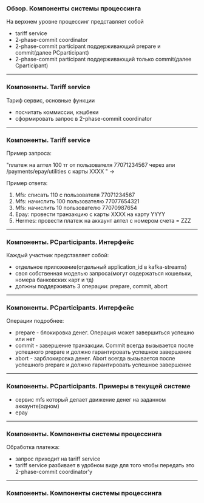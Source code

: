 ### Обзор. Компоненты системы процессинга

На верхнем уровне процессинг представляет собой

- tariff service
- 2-phase-commit coordinator
- 2-phase-commit participant поддерживающий prepare и commit(далее PCparticipant)
- 2-phase-commit participant поддерживающий только commit(далее Cparticipant)

---

### Компоненты. Tariff service

Тариф сервис, основные функции
- посчитать коммиссии, кэшбеки
- сформировать запрос в 2-phase-commit coordinator


---

### Компоненты. Tariff service

Пример запроса:

"платеж на алтел 100 тг от пользователя 77071234567 через апи /payments/epay/utilities с карты XXXX " ->

Пример ответа:

1. Mfs: списать 110 с пользователя 77071234567
2. Mfs: начислить 100 пользователю 77077654321
3. Mfs: начислить 10 пользователю 77070987654
4. Epay: провести транзакцию с карты XXXX на карту YYYY
4. Hermes: провести платеж на аккаунт алтел с номером счета = ZZZ

---

### Компоненты. PCparticipants. Интерфейс

Каждый участник представляет собой:

- отдельное приложение(отдельный application_id в kafka-streams)
- своя собственная моделью запроса(могут содержаться кошельки, номера банковских карт и тд)
- должны поддерживать 3 операции: prepare, commit, abort

---

### Компоненты. PCparticipants. Интерфейс

Операции подробнее:

- prepare - блокировка денег. Операция может завершиться успешно или нет
- commit - завершение транзакции. Commit всегда вызывается после успешного prepare и должно гарантировать успешное завершение
- abort - зарблокировка денег. Abort всегда вызывается после успешного prepare и должно гарантировать успешное завершение

---

### Компоненты. PCparticipants. Примеры в текущей системе

- сервис mfs который делает движение денег на заданном аккаунте(одном)
- epay

---

### Компоненты. Компоненты системы процессинга

Обработка платежа:

- запрос приходит на tariff service
- tariff service разбивает в удобном виде для того чтобы передать это 2-phase-commit coordinator'у

---

### Компоненты. Компоненты системы процессинга
